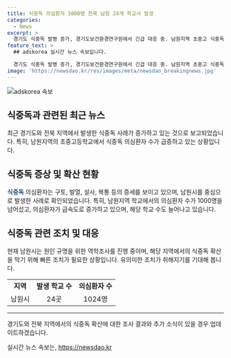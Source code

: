 ```yaml
---
title: 식중독 의심환자 1000명 전북 남원 24개 학교서 발생
categories:
  - News
excerpt: >
  경기도 식중독 발병 증가, 경기도보건환경연구원에서 긴급 대응 중. 남원지역 초중고 식중독 의심환자 1000명 돌파, 확산세 계속. 구토, 발열 등 증세 나타나, 역학조사 집중
feature_text: >
  ## adskorea 실시간 뉴스 속보입니다.

  경기도 식중독 발병 증가, 경기도보건환경연구원에서 긴급 대응 중. 남원지역 초중고 식중독 의심환자 1000명 돌파, 확산세 계속. 구토, 발열 등 증세 나타나, 역학조사 집중
image: 'https://newsdao.kr/res/images/meta/newsdao_breakingnews.jpg'
---
```


<p><img src="https://newsdao.kr/res/images/meta/newsdao_breakingnews.jpg" alt="adskorea 속보" /></p>

<h2 data-ke-size="size26">식중독과 관련된 최근 뉴스</h2>

<p data-ke-size="size16">최근 경기도와 전북 지역에서 발생한 식중독 사례가 증가하고 있는 것으로 보고되었습니다. 특히, 남원지역의 초중고등학교에서 식중독 의심환자 수가 급증하고 있는 상황입니다.</p>

<h2 data-ke-size="size24">식중독 증상 및 확산 현황</h2>

<p data-ke-size="size16"><b><span style="color: #1a5490;">식중독</span></b> 의심환자는 구토, 발열, 설사, 복통 등의 증세를 보이고 있으며, 남원시를 중심으로 발생한 사례로 확인되었습니다. 특히, 남원지역 학교에서의 의심환자 수가 1000명을 넘어섰고, 의심환자가 급속도로 증가하고 있으며, 해당 학교 수도 늘어나고 있습니다.</p>

<h2 data-ke-size="size24">식중독 관련 조치 및 대응</h2>

<p data-ke-size="size16">현재 남원시는 원인 규명을 위한 역학조사를 진행 중이며, 해당 지역에서의 식중독 확산을 막기 위해 빠른 조치가 필요한 상황입니다. 유의미한 조치가 취해지기를 기대해 봅니다.</p>

<table>
<tbody>
<tr>
<td style="text-align: center; height: 17px;"><b>지역</b></td>
<td style="text-align: center; height: 17px;"><b>발생 학교 수</b></td>
<td style="text-align: center; height: 17px;"><b>의심환자 수</b></td>
</tr>
<tr>
<td style="text-align: center; height: 17px;">남원시</td>
<td style="text-align: center; height: 17px;">24곳</td>
<td style="text-align: center; height: 17px;">1024명</td>
</tr>
</tbody>
</table>

<hr>

<p data-ke-size="size16">경기도와 전북 지역에서의 식중독 확산에 대한 조사 결과와 추가 소식이 있을 경우 업데이트하겠습니다.</p>
실시간 뉴스 속보는, <a href="https://newsdao.kr" rel="dofollow">https://newsdao.kr</a>


